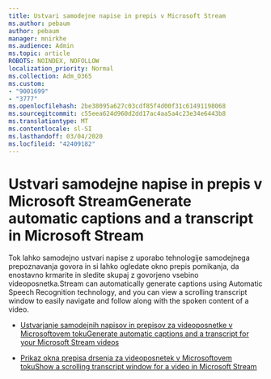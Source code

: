 ```yaml
---
title: Ustvari samodejne napise in prepis v Microsoft Stream
ms.author: pebaum
author: pebaum
manager: mnirkhe
ms.audience: Admin
ms.topic: article
ROBOTS: NOINDEX, NOFOLLOW
localization_priority: Normal
ms.collection: Adm_O365
ms.custom:
- "9001699"
- "3777"
ms.openlocfilehash: 2be38095a627c03cdf85f4d00f31c61491198068
ms.sourcegitcommit: c55eea624d960d2dd17ac4aa5a4c23e34e6443b8
ms.translationtype: MT
ms.contentlocale: sl-SI
ms.lasthandoff: 03/04/2020
ms.locfileid: "42409182"
---
```

# <a name="generate-automatic-captions-and-a-transcript-in-microsoft-stream"></a><span data-ttu-id="a271f-102">Ustvari samodejne napise in prepis v Microsoft Stream</span><span class="sxs-lookup"><span data-stu-id="a271f-102">Generate automatic captions and a transcript in Microsoft Stream</span></span>

<span data-ttu-id="a271f-103">Tok lahko samodejno ustvari napise z uporabo tehnologije samodejnega prepoznavanja govora in si lahko ogledate okno prepis pomikanja, da enostavno krmarite in sledite skupaj z govorjeno vsebino videoposnetka.</span><span class="sxs-lookup"><span data-stu-id="a271f-103">Stream can automatically generate captions using Automatic Speech Recognition technology, and you can view a scrolling transcript window to easily navigate and follow along with the spoken content of a video.</span></span>

- [<span data-ttu-id="a271f-104">Ustvarjanje samodejnih napisov in prepisov za videoposnetke v Microsoftovem toku</span><span class="sxs-lookup"><span data-stu-id="a271f-104">Generate automatic captions and a transcript for your Microsoft Stream videos</span></span>](https://docs.microsoft.com/stream/portal-autogenerate-captions)

- [<span data-ttu-id="a271f-105">Prikaz okna prepisa drsenja za videoposnetek v Microsoftovem toku</span><span class="sxs-lookup"><span data-stu-id="a271f-105">Show a scrolling transcript window for a video in Microsoft Stream</span></span>](https://docs.microsoft.com/stream/portal-configure-transcript-mode)
